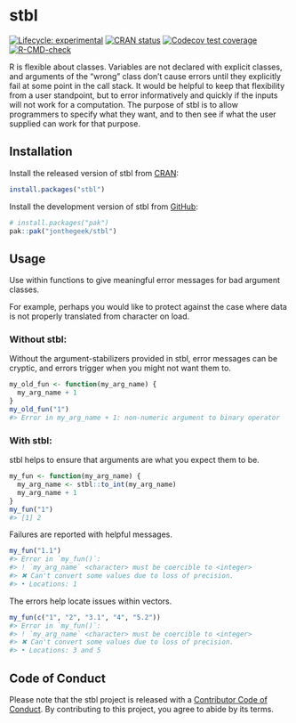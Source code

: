 
<!-- README.md is generated from README.Rmd. Please edit that file -->

# stbl

<!-- badges: start -->

[![Lifecycle:
experimental](https://img.shields.io/badge/lifecycle-experimental-orange.svg)](https://lifecycle.r-lib.org/articles/stages.html#experimental)
[![CRAN
status](https://www.r-pkg.org/badges/version/stbl)](https://CRAN.R-project.org/package=stbl)
[![Codecov test
coverage](https://codecov.io/gh/jonthegeek/stbl/branch/main/graph/badge.svg)](https://app.codecov.io/gh/jonthegeek/stbl?branch=main)
[![R-CMD-check](https://github.com/jonthegeek/stbl/actions/workflows/R-CMD-check.yaml/badge.svg)](https://github.com/jonthegeek/stbl/actions/workflows/R-CMD-check.yaml)
<!-- badges: end -->

R is flexible about classes. Variables are not declared with explicit
classes, and arguments of the “wrong” class don’t cause errors until
they explicitly fail at some point in the call stack. It would be
helpful to keep that flexibility from a user standpoint, but to error
informatively and quickly if the inputs will not work for a computation.
The purpose of stbl is to allow programmers to specify what they want,
and to then see if what the user supplied can work for that purpose.

## Installation

<div class="pkgdown-release">

Install the released version of stbl from
[CRAN](https://cran.r-project.org/):

``` r
install.packages("stbl")
```

</div>

<div class="pkgdown-devel">

Install the development version of stbl from
[GitHub](https://github.com/):

``` r
# install.packages("pak")
pak::pak("jonthegeek/stbl")
```

</div>

## Usage

Use within functions to give meaningful error messages for bad argument
classes.

For example, perhaps you would like to protect against the case where
data is not properly translated from character on load.

### Without stbl:

Without the argument-stabilizers provided in stbl, error messages can be
cryptic, and errors trigger when you might not want them to.

``` r
my_old_fun <- function(my_arg_name) {
  my_arg_name + 1
}
my_old_fun("1")
#> Error in my_arg_name + 1: non-numeric argument to binary operator
```

### With stbl:

stbl helps to ensure that arguments are what you expect them to be.

``` r
my_fun <- function(my_arg_name) {
  my_arg_name <- stbl::to_int(my_arg_name)
  my_arg_name + 1
}
my_fun("1")
#> [1] 2
```

Failures are reported with helpful messages.

``` r
my_fun("1.1")
#> Error in `my_fun()`:
#> ! `my_arg_name` <character> must be coercible to <integer>
#> ✖ Can't convert some values due to loss of precision.
#> • Locations: 1
```

The errors help locate issues within vectors.

``` r
my_fun(c("1", "2", "3.1", "4", "5.2"))
#> Error in `my_fun()`:
#> ! `my_arg_name` <character> must be coercible to <integer>
#> ✖ Can't convert some values due to loss of precision.
#> • Locations: 3 and 5
```

## Code of Conduct

Please note that the stbl project is released with a [Contributor Code
of Conduct](https://jonthegeek.github.io/stbl/CODE_OF_CONDUCT.html). By
contributing to this project, you agree to abide by its terms.
